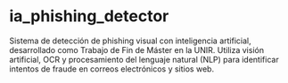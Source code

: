 # ia_phishing_detector
Sistema de detección de phishing visual con inteligencia artificial, desarrollado como Trabajo de Fin de Máster en la UNIR. Utiliza visión artificial, OCR y procesamiento del lenguaje natural (NLP) para identificar intentos de fraude en correos electrónicos y sitios web.
